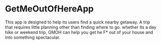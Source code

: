 # GetMeOutOfHereApp
This app is designed to help its users find a quick nearby getaway. A trip that requires little planning other than finding where to go. whether its a day hike or weekend trip, GMOH can help you get he F* out of your house and into something spectacular.

